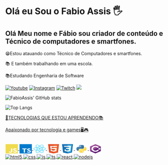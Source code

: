 #  Olá eu Sou o Fabio Assis 🖐️
## Olá Meu nome e Fábio sou criador de conteúdo e Técnico de computadores e smartfones.

😁Estou atauando como Técnico de Computadores e smartfones.

📚 E também trabalhando em uma escola.

📚Estudando Engenharia de Software


[![Youtube](https://img.shields.io/badge/YouTube-FF0000?style=for-the-badge&logo=youtube&logoColor=white)](https://www.youtube.com/@papagamerstream)
[![Instagram](https://img.shields.io/badge/Instagram-E4405F?style=for-the-badge&logo=instagram&logoColor=white)](https://www.instagram.com/papagamer.oficial/)
[![Twitch](https://img.shields.io/badge/Twitch-9146FF?style=for-the-badge&logo=twitch&logoColor=white)](https://www.twitch.tv/papagamerstreamer)
<a href="https://discord.com/channels/1175072873971470448/1268345838829174904" target="_blank"><img src="https://img.shields.io/badge/Discord-7289DA?style=for-the-badge&logo=discord&logoColor=white" target="_blank"></a> 
  

![FabioAssis' GitHub stats](https://github-readme-stats.vercel.app/api?username=FabioAssis&theme=dark&show_icons=true)

![Top Langs](https://github-readme-stats.vercel.app/api/top-langs/?username=FabioAssis&hide_progress=true)
<a href="https://github.com/FabioAssis/convoychat">
 

🔗TECNOLOGIAS QUE ESTOU APRENDENDO📚

Apaixonado por tecnologia e games🖥️🎮

<div style="display: inline_block"><br>
  <img align="center" alt="Rafa-Js" height="30" width="40" src="https://raw.githubusercontent.com/devicons/devicon/master/icons/javascript/javascript-plain.svg">
  <img align="center" alt="Rafa-Ts" height="30" width="40" src="https://raw.githubusercontent.com/devicons/devicon/master/icons/typescript/typescript-plain.svg">
  <img align="center" alt="Rafa-React" height="30" width="40" src="https://raw.githubusercontent.com/devicons/devicon/master/icons/react/react-original.svg">
  <img align="center" alt="Rafa-HTML" height="30" width="40" src="https://raw.githubusercontent.com/devicons/devicon/master/icons/html5/html5-original.svg">
  <img align="center" alt="Rafa-CSS" height="30" width="40" src="https://raw.githubusercontent.com/devicons/devicon/master/icons/css3/css3-original.svg">
  <img align="center" alt="Rafa-Python" height="30" width="40" src="https://raw.githubusercontent.com/devicons/devicon/master/icons/python/python-original.svg">
  <img align="center" alt="Rafa-Csharp" height="30" width="40" src="https://raw.githubusercontent.com/devicons/devicon/master/icons/csharp/csharp-original.svg">
</div>

<div style="display: inline_block">
  <img align="center" alt="html5" src="https://img.shields.io/badge/HTML5-E34F26?style=for-the-badge&logo=html5&logoColor=white" />
  <img align="center" alt="css" src="https://img.shields.io/badge/CSS3-1572B6?style=for-the-badge&logo=css3&logoColor=white" />
  <img align="center" alt="js" src="https://img.shields.io/badge/JavaScript-F7DF1E?style=for-the-badge&logo=javascript&logoColor=black" />
  <img align="center" alt="ts" src="https://img.shields.io/badge/TypeScript-007ACC?style=for-the-badge&logo=typescript&logoColor=white" />
  <img align="center" alt="react" src="https://img.shields.io/badge/React-20232A?style=for-the-badge&logo=react&logoColor=61DAFB" />
  <img align="center" alt="nodejs" src="https://img.shields.io/badge/Node.js-43853D?style=for-the-badge&logo=node.js&logoColor=white" />
</div><br/>
